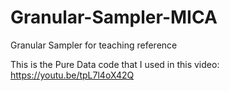 # Granular-Sampler-MICA
Granular Sampler for teaching reference


This is the Pure Data code that I used in this video: https://youtu.be/tpL7l4oX42Q


